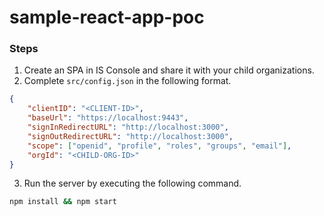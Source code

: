 # sample-react-app-poc

### Steps
1. Create an SPA in IS Console and share it with your child organizations.
2. Complete `src/config.json` in the following format.
```json
{
    "clientID": "<CLIENT-ID>",
    "baseUrl": "https://localhost:9443",
    "signInRedirectURL": "http://localhost:3000",
    "signOutRedirectURL": "http://localhost:3000",
    "scope": ["openid", "profile", "roles", "groups", "email"],
    "orgId": "<CHILD-ORG-ID>"
}
```
3. Run the server by executing the following command.
```bash
npm install && npm start
```
